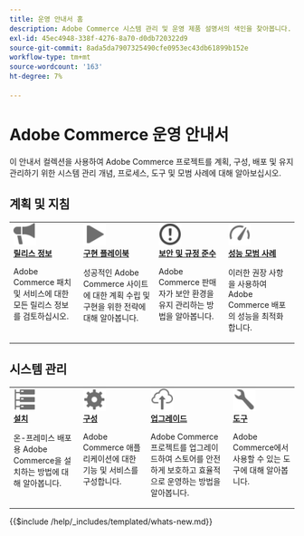 ```yaml
---
title: 운영 안내서 홈
description: Adobe Commerce 시스템 관리 및 운영 제품 설명서의 색인을 찾아봅니다.
exl-id: 45ec4948-338f-4276-8a70-d0db720322d9
source-git-commit: 8ada5da7907325490cfe0953ec43db61899b152e
workflow-type: tm+mt
source-wordcount: '163'
ht-degree: 7%

---
```



# Adobe Commerce 운영 안내서

이 안내서 컬렉션을 사용하여 Adobe Commerce 프로젝트를 계획, 구성, 배포 및 유지 관리하기 위한 시스템 관리 개념, 프로세스, 도구 및 모범 사례에 대해 알아보십시오.

## 계획 및 지침

<table>
<tr>
  <td valign="top">
    <a href="../release/release-notes/overview.md">
      <img alt="릴리스 정보" src="../assets/icons/promote.svg" width="40"/>
    </a>
    <div>
      <a href="../release/release-notes/overview.md"><strong>릴리스 정보</strong></a>
      <p>Adobe Commerce 패치 및 서비스에 대한 모든 릴리스 정보를 검토하십시오.</p>
    </div>
  </td>
    <td valign="top">
    <a href="../implementation-playbook/overview.md">
      <img alt="구현" src="../assets/icons/play.svg" width="40"/>
    </a>
    <div>
      <a href="../implementation-playbook/overview.md"><strong>구현 플레이북</strong></a>
      <p>성공적인 Adobe Commerce 사이트에 대한 계획 수립 및 구현을 위한 전략에 대해 알아봅니다.</p>
    </div>
  </td>
  <td valign="top">
    <a href="../security-and-compliance/overview.md">
       <img alt="엔터프라이즈" src="../assets/icons/alert-circle.svg" width="40"/>
    </a>
    <div>
      <a href="../security-and-compliance/overview.md"><strong>보안 및 규정 준수</strong></a>
      <p>Adobe Commerce 판매자가 보안 환경을 유지 관리하는 방법을 알아봅니다.</p>
    </div>
  </td>
    <td valign="top">
    <a href="../performance/overview.md">
       <img alt="성능" src="../assets/icons/gauge.svg" width="40"/>
    </a>
    <div>
      <a href="../performance/overview.md"><strong>성능 모범 사례</strong></a>
      <p>이러한 권장 사항을 사용하여 Adobe Commerce 배포의 성능을 최적화합니다.</p>
    </div>
  </td>
</tr>
</table>

## 시스템 관리

<table>
<tr>
  <td valign="top">
    <a href="../installation/overview.md">
      <img alt="설치(온-프레미스)" src="../assets/icons/servers.svg" width="40"/>
    </a>
    <div>
      <a href="../installation/overview.md"><strong>설치</strong></a>
      <p>온-프레미스 배포용 Adobe Commerce을 설치하는 방법에 대해 알아봅니다.</p>
    </div>
  </td>
  <td valign="top">
    <a href="../configuration/overview.md">
      <img alt="구성" src="../assets/icons/settings.svg" width="40"/>
    </a>
    <div>
      <a href="../configuration/overview.md"><strong>구성</strong></a>
      <p>Adobe Commerce 애플리케이션에 대한 기능 및 서비스를 구성합니다.</p>
    </div>
  </td>
  <td valign="top">
    <a href="../upgrade/overview.md">
      <img alt="업그레이드" src="../assets/icons/upload-cloud.svg" width="40"/>
    </a>
    <div>
      <a href="../upgrade/overview.md"><strong>업그레이드</strong></a>
      <p>Adobe Commerce 프로젝트를 업그레이드하여 스토어를 안전하게 보호하고 효율적으로 운영하는 방법을 알아봅니다.</p>
    </div>
  </td>
  <td valign="top">
    <a href="../tools/overview.md">
       <img alt="도구" src="../assets/icons/wrench.svg" width="40"/>
    </a>
    <div>
      <a href="../tools/overview.md"><strong>도구</strong></a>
      <p>Adobe Commerce에서 사용할 수 있는 도구에 대해 알아봅니다.</p>
    </div>
  </td>
</tr>
</table>

{{$include /help/_includes/templated/whats-new.md}}

<!-- Last updated from includes: 2025-08-26 22:36:05 -->
